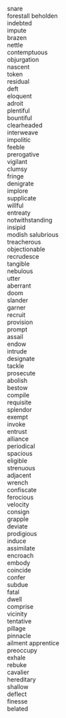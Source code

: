 snare  
forestall 
beholden  
indebted  
impute  
brazen  
nettle  
contemptuous  
objurgation  
nascent  
token  
residual  
deft  
eloquent  
adroit  
plentiful  
bountiful  
clearheaded  
interweave  
impolitic  
feeble  
prerogative  
vigilant  
clumsy  
fringe  
denigrate  
implore  
supplicate  
willful  
entreaty  
notwithstanding  
insipid  
modish
salubrious  
treacherous  
objectionable  
recrudesce  
tangible  
nebulous  
utter  
aberrant  
doom  
slander  
garner  
recruit  
provision  
prompt  
assail  
endow  
intrude  
designate  
tackle  
prosecute  
abolish  
bestow  
compile  
requisite  
splendor  
exempt  
invoke  
entrust  
alliance  
periodical  
spacious  
eligible  
strenuous  
adjacent  
wrench  
confiscate  
ferocious  
velocity  
consign  
grapple  
deviate  
prodigious  
induce  
assimilate  
encroach  
embody  
coincide  
confer  
subdue  
fatal  
dwell  
comprise  
vicinity  
tentative  
pillage  
pinnacle  
ailment 
apprentice  
preoccupy  
exhale  
rebuke  
cavalier  
hereditary  
shallow  
deflect  
finesse  
belated  
